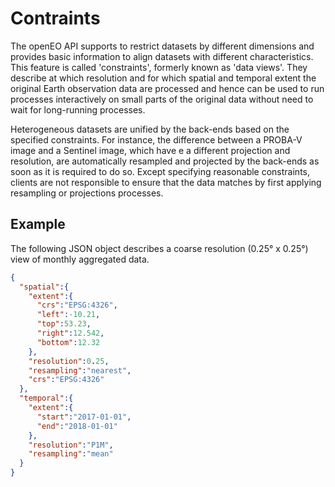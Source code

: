 # Contraints

The openEO API supports to restrict datasets by different dimensions and provides basic information to align datasets with different characteristics. This feature is called 'constraints', formerly known as 'data views'. They describe at which resolution and for which spatial and temporal extent the original Earth observation data are processed and hence can be used to run processes interactively on small parts of the original data without need to wait for long-running processes. 

Heterogeneous datasets are unified by the back-ends based on the specified constraints. For instance, the difference between a PROBA-V image and a Sentinel image, which have e a different projection and resolution, are automatically resampled and projected by the back-ends as soon as it is required to do so. Except specifying reasonable constraints, clients are not responsible to ensure that the data matches by first applying resampling or projections processes.

## Example
The following JSON object describes a coarse resolution (0.25° x 0.25°) view of monthly aggregated data. 

```json
{
  "spatial":{
    "extent":{
      "crs":"EPSG:4326",
      "left":-10.21,
      "top":53.23,
      "right":12.542,
      "bottom":12.32
    },
    "resolution":0.25,
    "resampling":"nearest",
    "crs":"EPSG:4326"
  },
  "temporal":{
    "extent":{
      "start":"2017-01-01",
      "end":"2018-01-01"
    },
    "resolution":"P1M",
    "resampling":"mean"
  }
}
```